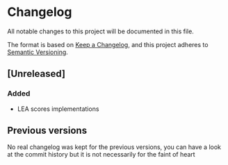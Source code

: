 Changelog
=========

All notable changes to this project will be documented in this file.

The format is based on [Keep a Changelog](https://keepachangelog.com/en/1.0.0/), and this project
adheres to [Semantic Versioning](https://semver.org/spec/v2.0.0.html).

## [Unreleased]

### Added

- LEA scores implementations

## Previous versions

No real changelog was kept for the previous versions, you can have a look at the commit history but
it is not necessarily for the faint of heart
